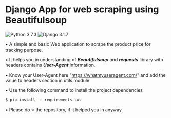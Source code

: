 # Django App for web scraping using Beautifulsoup

![Python 3.7.3](https://img.shields.io/badge/Python-3.7.3-brightgreen.svg) ![Django 3.1.7](https://img.shields.io/badge/Django-3.1.7-skyblue.svg)

• A simple and basic Web application to scrape the product price for tracking purpose.

• It helps you in understanding of **_Beautifulsoup_** and **_requests_** library with headers contains **_User-Agent_** information.

• Know your User-Agent here "https://whatmyuseragent.com/" and add the value to headers section in utils module.

• Use the following command to install the project dependencies

```sh
$ pip install -r requirements.txt
```

• Please do ⭐ the repository, if it helped you in anyway.
